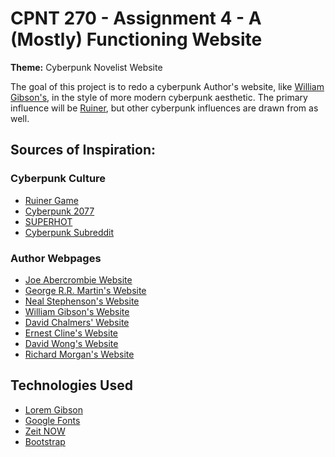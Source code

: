 # CPNT 270 - Assignment 4 - A (Mostly) Functioning Website

__Theme:__ Cyberpunk Novelist Website 

The goal of this project is to redo a cyberpunk Author's website, like [William Gibson's](http://williamgibsonbooks.com "William Gibson's Website"), in the style of more modern cyberpunk aesthetic. The primary influence will be [Ruiner](https://www.ruinergame.com "Ruiner Game Website"), but other cyberpunk influences are drawn from as well. 

## Sources of Inspiration: 

### Cyberpunk Culture 

* [Ruiner Game](https://www.ruinergame.com/ "Ruiner Game Website")
* [Cyberpunk 2077](https://www.cyberpunk.net/en/ "Cyberpunk 2077 Game Webstie")
* [SUPERHOT](https://superhotgame.com/ "SUPERHOT Game Website") 
* [Cyberpunk Subreddit](https://reddit.com/r/cyberpunk/  "Cyberpunk Subreddit Website")

### Author Webpages

* [Joe Abercrombie Website](https://www.joeabercrombie.com/ "Joe Abercrombie's Portfolio Site")
* [George R.R. Martin's Website](http://www.georgerrmartin.com/ "George R.R. Martin's Website")
* [Neal Stephenson's Website](https://www.nealstephenson.com/ "Neal Stephenson's Website")
* [William Gibson's Website](http://www.williamgibsonbooks.com/ "William Gibson's Website")
* [David Chalmers' Website](http://consc.net/ "David Chalmers' Website") 
* [Ernest Cline's Website](http://www.ernestcline.com/ "Ernest Cline's Website")
* [David Wong's Website](https://www.johndiesattheend.com/ "David Wong's Website")
* [Richard Morgan's Website](https://www.richardkmorgan.com/ "Richard Morgan's Website")

## Technologies Used

* [Lorem Gibson](http://loremgibson.com/ "Lorem Gibson Website")
* [Google Fonts](https://fonts.google.com/ "Google Fonts Website") 
* [Zeit NOW](https://zeit.co/now "Zeit Now Website")
* [Bootstrap](https://getbootstrap.com "Bootstrap Website")
